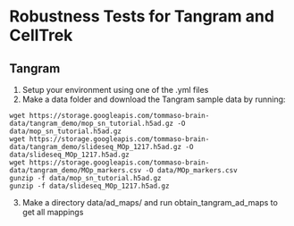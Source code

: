 # Robustness Tests for Tangram and CellTrek

## Tangram
1. Setup your environment using one of the .yml files
2. Make a data folder and download the Tangram sample data by running:
```
wget https://storage.googleapis.com/tommaso-brain-data/tangram_demo/mop_sn_tutorial.h5ad.gz -O data/mop_sn_tutorial.h5ad.gz
wget https://storage.googleapis.com/tommaso-brain-data/tangram_demo/slideseq_MOp_1217.h5ad.gz -O data/slideseq_MOp_1217.h5ad.gz
wget https://storage.googleapis.com/tommaso-brain-data/tangram_demo/MOp_markers.csv -O data/MOp_markers.csv
gunzip -f data/mop_sn_tutorial.h5ad.gz
gunzip -f data/slideseq_MOp_1217.h5ad.gz
```
3. Make a directory data/ad_maps/ and run obtain_tangram_ad_maps to get all mappings